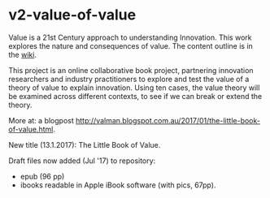v2-value-of-value
=================

Value is a 21st Century approach to understanding Innovation. This work explores the nature and consequences of value.
The content outline is in the <a href="https://github.com/areff2000/v2-value-of-value/wiki">wiki</a>.

This project is an online collaborative book project, partnering innovation researchers and industry practitioners to explore and test the value of a theory of value to explain innovation. Using ten cases, the value theory will be examined across different contexts, to see if we can break or extend the theory.

More at: a blogpost http://valman.blogspot.com.au/2017/01/the-little-book-of-value.html.

New title (13.1.2017): The Little Book of Value.

Draft files now added (Jul '17) to repository:
- epub (96 pp)
- ibooks readable in Apple iBook software (with pics, 67pp).
